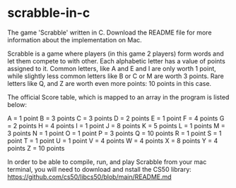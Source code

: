 # scrabble-in-c
The game 'Scrabble' written in C. Download the README file for more information about the implementation on Mac.

Scrabble is a game where players (in this game 2 players) form words and let them compete to with other. Each alphabetic letter has a value of points assigned to it. Common letters, like A and E and I are only worth 1 point, while slightly less common letters like B or C or M are worth 3 points.
Rare letters like Q, and Z are worth even more points: 10 points in this case.

The official Score table, which is mapped to an array in the program is listed below: 

A = 1 point
B = 3 points
C = 3 points
D = 2 points
E = 1 point
F = 4 points
G = 2 points
H = 4 points
I = 1 point
J = 8 points
K = 5 points
L = 1 points
M = 3 points
N = 1 point
O = 1 point
P = 3 points
Q = 10 points
R = 1 point
S = 1 point
T = 1 point
U = 1 point
V = 4 points
W = 4 points
X = 8 points
Y = 4 points
Z = 10 points

In order to be able to compile, run, and play Scrabble from your mac terminal, you will need to download and nstall the CS50 library: https://github.com/cs50/libcs50/blob/main/README.md
